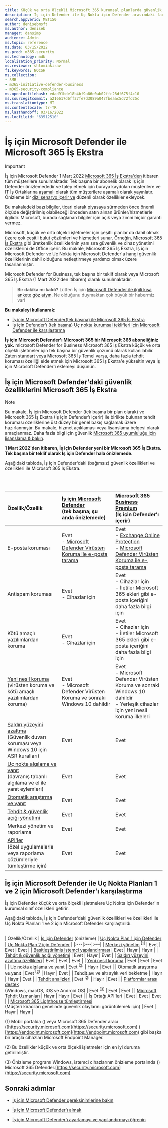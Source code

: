 ```yaml
---
title: Küçük ve orta ölçekli Microsoft 365 kurumsal planlarda güvenlik özelliklerini karşılaştırma
description: İş için Defender ile Uç Nokta için Defender arasındaki farkları anlıyoruz. Her plana nelerin dahil olduğunu bilmek, şirket için bilinçli bir karar ataymanıza yardımcı olabilir.
search.appverid: MET150
author: denisebmsft
ms.author: deniseb
manager: dansimp
audience: Admin
ms.topic: reference
ms.date: 03/15/2022
ms.prod: m365-security
ms.technology: mdb
localization_priority: Normal
ms.reviewer: shlomiakirav
f1.keywords: NOCSH
ms.collection:
- SMB
- m365-initiative-defender-business
- m365-security-compliance
ms.openlocfilehash: edad91bde18b4bf9a86e0ab02ffc28df675f4c10
ms.sourcegitcommit: a216617d6ff27fe7d3089a047fbeaac5d72fd25c
ms.translationtype: MT
ms.contentlocale: tr-TR
ms.lasthandoff: 03/16/2022
ms.locfileid: "63512510"
---
```

# <a name="compare-microsoft-defender-for-business-to-microsoft-365-business-premium"></a>İş için Microsoft Defender ile Microsoft 365 İş Ekstra

> [!IMPORTANT]
> İş için Microsoft Defender 1 Mart 2022 [Microsoft 365 İş Ekstra'den](../../business-premium/index.md) itibaren tüm müşterilere sunulmaktadır. Tek başına bir abonelik olarak İş için Defender önizlemededir ve talep etmek için buraya kaydolan müşterilere ve IT İş Ortaklarına [aşamalı](https://aka.ms/mdb-preview) olarak tüm müşterilere aşamalı olarak yayınlatır. Önizleme bir [dizi senaryo içerir ve](mdb-tutorials.md#try-these-preview-scenarios) düzenli olarak özellikler ekleycek.
> 
> Bu makaledeki bazı bilgiler, ticari olarak piyasaya sürmeden önce önemli ölçüde değiştirilmiş olabileceği önceden satın alınan ürünler/hizmetlerle ilgilidir. Microsoft, burada sağlanan bilgiler için açık veya zımni hiçbir garanti vermez. 

Microsoft, küçük ve orta ölçekli işletmeler için çeşitli planlar da dahil olmak üzere çok çeşitli bulut çözümleri ve hizmetleri sunar. Örneğin, [Microsoft 365 İş Ekstra](../../business/microsoft-365-business-overview.md) gibi üretkenlik özelliklerinin yanı sıra güvenlik ve cihaz yönetimi özelliklerini de Office içerir. Bu makale, Microsoft 365 İş Ekstra, İş için Microsoft Defender ve Uç Nokta için Microsoft Defender'a hangi güvenlik özelliklerinin dahil olduğunu netleştirmeye yardımcı olmak üzere tasarlanmıştır.

Microsoft Defender for Business, tek başına bir teklif olarak veya Microsoft 365 İş Ekstra (1 Mart 2022'den itibaren) olarak sunulmaktadır.

>
> **Bir dakika mı kaldı?**
> Lütfen İş için <a href="https://microsoft.qualtrics.com/jfe/form/SV_0JPjTPHGEWTQr4y" target="_blank">Microsoft Defender ile ilgili kısa ankete göz atyın</a>. Ne olduğunu duymaktan çok büyük bir habermiz var!
>

**Bu makaleyi kullanarak**:

- [İş için Microsoft Defender(tek başına) ile Microsoft 365 İş Ekstra](#compare-security-features-in-microsoft-defender-for-business-to-microsoft-365-business-premium)
- [İş için Defender'ı (tek başına) Uç nokta kurumsal teklifleri için Microsoft Defender ile karşılaştırma](#compare-microsoft-defender-for-business-to-microsoft-defender-for-endpoint-plans-1-and-2)

**İş için Microsoft Defender'ı Microsoft 365 bir Microsoft 365 aboneliğiniz yok.** microsoft Defender for Business Microsoft 365 İş Ekstra küçük ve orta ölçekli işletmeler için tek başına bir güvenlik çözümü olarak kullanılabilir. Zaten standart veya Microsoft 365 İş Temel varsa, daha fazla tehdit koruması özelliği elde etmek için Microsoft 365 İş Ekstra'e yükseltin veya İş için Microsoft Defender'ı eklemeyi düşünün. 

## <a name="compare-security-features-in-microsoft-defender-for-business-to-microsoft-365-business-premium"></a>İş için Microsoft Defender'daki güvenlik özelliklerini Microsoft 365 İş Ekstra

> [!NOTE]
> Bu makale, İş için Microsoft Defender (tek başına bir plan olarak) ve Microsoft 365 İş Ekstra (İş için Defender'ı içerir) ile birlikte bulunan tehdit koruması özelliklerine üst düzey bir genel bakış sağlamak üzere hazırlanmıştır. Bu makale, hizmet açıklaması veya lisanslama belgesi olarak amaçlanmaz. Daha fazla bilgi için güvenlik [Microsoft 365 uyumluluğu için lisanslama & bakın](/office365/servicedescriptions/microsoft-365-service-descriptions/microsoft-365-tenantlevel-services-licensing-guidance/microsoft-365-security-compliance-licensing-guidance).

**1 Mart 2022'den itibaren, İş için Defender yeni bir Microsoft 365 İş Ekstra. Tek başına bir teklif olarak İş için Defender hala önizlemede.**

Aşağıdaki tabloda, İş için Defender'daki (bağımsız) güvenlik özellikleri ve özellikleri ile Microsoft 365 İş Ekstra. 

 <br/><br/>

| Özellik/Özellik | [İş için Microsoft Defender](mdb-overview.md)<br/>(tek başına; şu anda önizlemede) | [Microsoft 365 Business Premium](../../business/microsoft-365-business-overview.md)<br/>(İş için Defender'ı içerir) |
|:---|:---|:---|
| E-posta koruması | Evet <br/>- [Microsoft Defender Virüsten Koruma ile e-posta tarama](../defender-endpoint/configure-advanced-scan-types-microsoft-defender-antivirus.md) | Evet <br/>- [Exchange Online Protection](../office-365-security/exchange-online-protection-overview.md) <br/>- [Microsoft Defender Virüsten Koruma ile e-posta tarama](../defender-endpoint/configure-advanced-scan-types-microsoft-defender-antivirus.md) |
| Antispam koruması | Evet <br/>- Cihazlar için | Evet <br/>- Cihazlar için<br/>- İletiler Microsoft 365 ekleri gibi e-posta içeriğini daha fazla bilgi için |
| Kötü amaçlı yazılımlardan koruma | Evet<br/>- Cihazlar için | Evet <br/>- Cihazlar için<br/>- İletiler Microsoft 365 ekleri gibi e-posta içeriğini daha fazla bilgi için |
| [Yeni nesil koruma](../defender-endpoint/microsoft-defender-antivirus-in-windows-10.md) <br/> (virüsten koruma ve kötü amaçlı yazılımlardan koruma) | Evet<br/>- Microsoft Defender Virüsten Koruma ve sonraki Windows 10 dahildir  | Evet <br/>- Microsoft Defender Virüsten Koruma ve sonraki Windows 10 dahildir<br/>- Yerleşik cihazlar için yeni nesil koruma ilkeleri |
| [Saldırı yüzeyini azaltma](../defender-endpoint/overview-attack-surface-reduction.md) <br/>(Güvenlik duvarı koruması veya Windows 10 için ASR kuralları) | Evet  | Evet  |
| [Uç nokta algılama ve yanıt](../defender-endpoint/overview-endpoint-detection-response.md) <br/>(davranış tabanlı algılama ve el ile yanıt eylemleri) | Evet | Evet |
| [Otomatik araştırma ve yanıt](../defender-endpoint/automated-investigations.md) | Evet | Evet |
| [Tehdit & güvenlik açığı yönetimi](../defender-endpoint/tvm-dashboard-insights.md) | Evet | Evet |
| Merkezi yönetim ve raporlama  | Evet  | Evet  |
| [API'ler](../defender-endpoint/apis-intro.md) <br/>(özel uygulamalarla veya raporlama çözümleriyle tümleştirme için)  | Evet | Evet |


## <a name="compare-microsoft-defender-for-business-to-microsoft-defender-for-endpoint-plans-1-and-2"></a>İş için Microsoft Defender ile Uç Nokta Planları 1 ve 2 için Microsoft Defender'ı karşılaştırma

İş için Defender küçük ve orta ölçekli işletmelere Uç Nokta için Defender'ın kurumsal sınıf özellikleri getirir. 

Aşağıdaki tabloda, İş için Defender'daki güvenlik özellikleri ve özellikleri ile Uç Nokta Planları 1 ve 2 için Microsoft Defender karşılaştırıldı. <br/><br/>

| Özellik/Özellik | [İş için Defender](mdb-overview.md) (önizleme) | [Uç Nokta Plan 1 için Defender](../defender-endpoint/defender-endpoint-plan-1.md) | [Uç Nokta Plan 2 için Defender](../defender-endpoint/microsoft-defender-endpoint.md) |
|:---|:---|:---|
| [Merkezi yönetim](../defender-endpoint/manage-atp-post-migration.md) <sup>[[1](#fn1)]</sup> | Evet | Evet | Evet |
| [Basitleştirilmiş istemci yapılandırması](mdb-simplified-configuration.md) | Evet | Hayır | Hayır |
| [Tehdit & güvenlik açığı yönetimi](../defender-endpoint/next-gen-threat-and-vuln-mgt.md) | Evet | Hayır | Evet |
| [Saldırı yüzeyini azaltma özellikleri](../defender-endpoint/overview-attack-surface-reduction.md) | Evet | Evet | Evet |
| [Yeni nesil koruma](../defender-endpoint/next-generation-protection.md) | Evet | Evet | Evet |
| [Uç nokta algılama ve yanıt](../defender-endpoint/overview-endpoint-detection-response.md) | Evet <sup>[[2](#fn2)]</sup> | Hayır | Evet |
| [Otomatik araştırma ve yanıt](../defender-endpoint/automated-investigations.md) | Evet <sup>[[2](#fn2)]</sup> | Hayır | Evet |
| [Tehdit avı](../defender-endpoint/advanced-hunting-overview.md) ve altı aylık veri bekletme | Hayır | Hayır | Evet |
| [Tehdit analizleri](../defender-endpoint/threat-analytics.md) | Evet <sup>[[2](#fn2)]</sup> | Hayır | Evet |
| [Platformlar arası destek](../defender-endpoint/minimum-requirements.md) <br/>(Windows, macOS, iOS ve Android OS) | Evet <sup>[[3](#fn3)]</sup> | Evet | Evet |
| [Microsoft Tehdit Uzmanları](../defender-endpoint/microsoft-threat-experts.md) | Hayır | Hayır | Evet |
| İş Ortağı API'leri | Evet | Evet | Evet |
| [Microsoft 365 Lighthouse tümleştirmesi](../../lighthouse/m365-lighthouse-overview.md) <br/>(Müşteri kiracıları genelinde güvenlik olaylarını görüntülemek için) | Evet | Hayır | Hayır |

(<a id="fn1">1</a>) Mobil portalda () veya Microsoft 365 Defender aracı ([https://security.microsoft.com](https://security.microsoft.com) )[https://endpoint.microsoft.com](https://endpoint.microsoft.com) gibi başka bir araçla cihazları Microsoft Endpoint Manager.

(<a id="fn2">2</a>) Bu özellikler küçük ve orta ölçekli işletmeler için en iyi duruma getirilmiştir.

(<a id="fn3">3</a>) Önizleme programı Windows, istemci cihazlarının önizleme portalında () Microsoft 365 Defender.[https://security.microsoft.com](https://security.microsoft.com)

## <a name="next-steps"></a>Sonraki adımlar

- [İş için Microsoft Defender gereksinimlerine bakın](mdb-requirements.md)

- [İş için Microsoft Defender'ı almak](get-defender-business.md)

- [İş için Microsoft Defender'ı ayarlamayı ve yapılandırmayı öğrenin](mdb-setup-configuration.md) 
